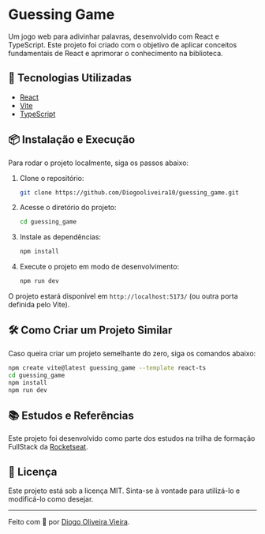 # Guessing Game

Um jogo web para adivinhar palavras, desenvolvido com React e TypeScript. Este projeto foi criado com o objetivo de aplicar conceitos fundamentais de React e aprimorar o conhecimento na biblioteca.

## 🚀 Tecnologias Utilizadas

- [React](https://react.dev/)
- [Vite](https://vitejs.dev/)
- [TypeScript](https://www.typescriptlang.org/)

## 📦 Instalação e Execução

Para rodar o projeto localmente, siga os passos abaixo:

1. Clone o repositório:
   ```sh
   git clone https://github.com/Diogooliveira10/guessing_game.git
   ```
2. Acesse o diretório do projeto:
   ```sh
   cd guessing_game
   ```
3. Instale as dependências:
   ```sh
   npm install
   ```
4. Execute o projeto em modo de desenvolvimento:
   ```sh
   npm run dev
   ```

O projeto estará disponível em `http://localhost:5173/` (ou outra porta definida pelo Vite).

## 🛠️ Como Criar um Projeto Similar

Caso queira criar um projeto semelhante do zero, siga os comandos abaixo:

```sh
npm create vite@latest guessing_game --template react-ts
cd guessing_game
npm install
npm run dev
```

## 📚 Estudos e Referências

Este projeto foi desenvolvido como parte dos estudos na trilha de formação FullStack da [Rocketseat](https://www.rocketseat.com.br/).

## 📄 Licença

Este projeto está sob a licença MIT. Sinta-se à vontade para utilizá-lo e modificá-lo como desejar.

---

Feito com 💜 por [Diogo Oliveira Vieira](https://github.com/Diogooliveira10).

